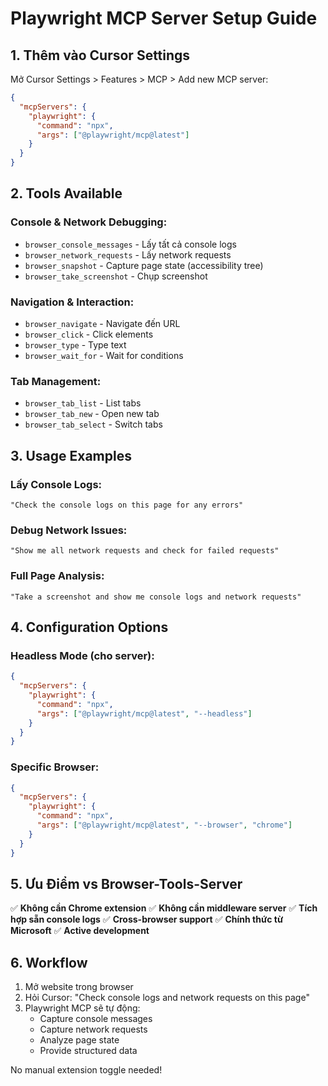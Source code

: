 # Playwright MCP Server Setup Guide

## 1. Thêm vào Cursor Settings

Mở Cursor Settings > Features > MCP > Add new MCP server:

```json
{
  "mcpServers": {
    "playwright": {
      "command": "npx",
      "args": ["@playwright/mcp@latest"]
    }
  }
}
```

## 2. Tools Available

### Console & Network Debugging:
- `browser_console_messages` - Lấy tất cả console logs
- `browser_network_requests` - Lấy network requests
- `browser_snapshot` - Capture page state (accessibility tree)
- `browser_take_screenshot` - Chụp screenshot

### Navigation & Interaction:
- `browser_navigate` - Navigate đến URL
- `browser_click` - Click elements
- `browser_type` - Type text
- `browser_wait_for` - Wait for conditions

### Tab Management:
- `browser_tab_list` - List tabs
- `browser_tab_new` - Open new tab
- `browser_tab_select` - Switch tabs

## 3. Usage Examples

### Lấy Console Logs:
```
"Check the console logs on this page for any errors"
```

### Debug Network Issues:
```
"Show me all network requests and check for failed requests"
```

### Full Page Analysis:
```
"Take a screenshot and show me console logs and network requests"
```

## 4. Configuration Options

### Headless Mode (cho server):
```json
{
  "mcpServers": {
    "playwright": {
      "command": "npx",
      "args": ["@playwright/mcp@latest", "--headless"]
    }
  }
}
```

### Specific Browser:
```json
{
  "mcpServers": {
    "playwright": {
      "command": "npx",
      "args": ["@playwright/mcp@latest", "--browser", "chrome"]
    }
  }
}
```

## 5. Ưu Điểm vs Browser-Tools-Server

✅ **Không cần Chrome extension**
✅ **Không cần middleware server** 
✅ **Tích hợp sẵn console logs**
✅ **Cross-browser support**
✅ **Chính thức từ Microsoft**
✅ **Active development**

## 6. Workflow

1. Mở website trong browser
2. Hỏi Cursor: "Check console logs and network requests on this page"
3. Playwright MCP sẽ tự động:
   - Capture console messages
   - Capture network requests  
   - Analyze page state
   - Provide structured data

No manual extension toggle needed! 